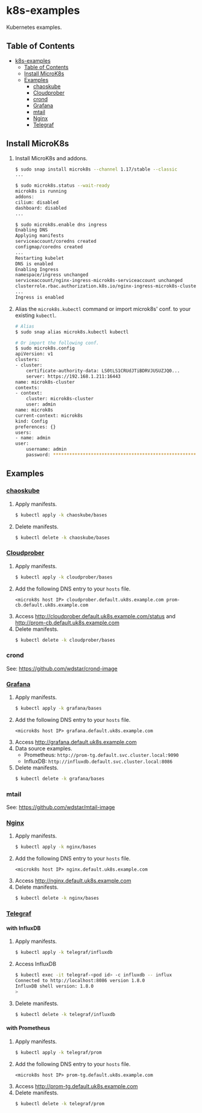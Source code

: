 # k8s-examples
Kubernetes examples.

## Table of Contents

- [k8s-examples](#k8s-examples)
    - [Table of Contents](#table-of-contents)
    - [Install MicroK8s](#install-microk8s)
    - [Examples](#examples)
        - [chaoskube](#chaoskube)
        - [Cloudprober](#cloudprober)
        - [crond](#crond)
        - [Grafana](#grafana)
        - [mtail](#mtail)
        - [Nginx](#nginx)
        - [Telegraf](#telegraf)

## Install MicroK8s

1. Install MicroK8s and addons.
    ```bash
    $ sudo snap install microk8s --channel 1.17/stable --classic
    ...

    $ sudo microk8s.status --wait-ready
    microk8s is running
    addons:
    cilium: disabled
    dashboard: disabled
    ...

    $ sudo microk8s.enable dns ingress
    Enabling DNS
    Applying manifests
    serviceaccount/coredns created
    configmap/coredns created
    ...
    Restarting kubelet
    DNS is enabled
    Enabling Ingress
    namespace/ingress unchanged
    serviceaccount/nginx-ingress-microk8s-serviceaccount unchanged
    clusterrole.rbac.authorization.k8s.io/nginx-ingress-microk8s-clusterrole unchanged
    ...
    Ingress is enabled
    ```
1. Alias the `microk8s.kubectl` command or import microk8s' conf. to your existing `kubectl`.
    ```bash
    # Alias
    $ sudo snap alias microk8s.kubectl kubectl

    # Or import the following conf.
    $ sudo microk8s.config
    apiVersion: v1
    clusters:
    - cluster:
        certificate-authority-data: LS0tLS1CRUdJTiBDRVJUSUZJQ0...
        server: https://192.168.1.211:16443
    name: microk8s-cluster
    contexts:
    - context:
        cluster: microk8s-cluster
        user: admin
    name: microk8s
    current-context: microk8s
    kind: Config
    preferences: {}
    users:
    - name: admin
    user:
        username: admin
        password: ************************************************************
    ```

## Examples

### [chaoskube](https://github.com/linki/chaoskube)

1. Apply manifests.
    ```bash
    $ kubectl apply -k chaoskube/bases
    ```
1. Delete manifests.
    ```bash
    $ kubectl delete -k chaoskube/bases
    ```

### [Cloudprober](https://github.com/google/cloudprober)

1. Apply manifests.
    ```bash
    $ kubectl apply -k cloudprober/bases
    ```
1. Add the following DNS entry to your `hosts` file.
    ```
    <microk8s host IP> cloudprober.default.uk8s.example.com prom-cb.default.uk8s.example.com
    ```
1. Access http://cloudprober.default.uk8s.example.com/status and http://prom-cb.default.uk8s.example.com
1. Delete manifests.
    ```bash
    $ kubectl delete -k cloudprober/bases
    ```

### crond

See: https://github.com/wdstar/crond-image

### [Grafana](https://grafana.com/)

1. Apply manifests.
    ```bash
    $ kubectl apply -k grafana/bases
    ```
1. Add the following DNS entry to your `hosts` file.
    ```
    <microk8s host IP> grafana.default.uk8s.example.com
    ```
1. Access http://grafana.default.uk8s.example.com
1. Data source examples.
    - Prometheus: `http://prom-tg.default.svc.cluster.local:9090`
    - InfluxDB: `http://influxdb.default.svc.cluster.local:8086`
1. Delete manifests.
    ```bash
    $ kubectl delete -k grafana/bases
    ```

### mtail

See: https://github.com/wdstar/mtail-image

### [Nginx](https://www.nginx.com/)

1. Apply manifests.
    ```bash
    $ kubectl apply -k nginx/bases
    ```
1. Add the following DNS entry to your `hosts` file.
    ```
    <microk8s host IP> nginx.default.uk8s.example.com
    ```
1. Access http://nginx.default.uk8s.example.com
1. Delete manifests.
    ```bash
    $ kubectl delete -k nginx/bases
    ```

### [Telegraf](https://github.com/influxdata/telegraf)

#### with InfluxDB

1. Apply manifests.
    ```bash
    $ kubectl apply -k telegraf/influxdb
    ```
1. Access InfluxDB
    ```bash
    $ kubectl exec -it telegraf-<pod id> -c influxdb -- influx
    Connected to http://localhost:8086 version 1.8.0
    InfluxDB shell version: 1.8.0
    >
    ```
1. Delete manifests.
    ```bash
    $ kubectl delete -k telegraf/influxdb
    ```

#### with Prometheus

1. Apply manifests.
    ```bash
    $ kubectl apply -k telegraf/prom
    ```
1. Add the following DNS entry to your `hosts` file.
    ```
    <microk8s host IP> prom-tg.default.uk8s.example.com
    ```
1. Access http://prom-tg.default.uk8s.example.com
1. Delete manifests.
    ```bash
    $ kubectl delete -k telegraf/prom
    ```

